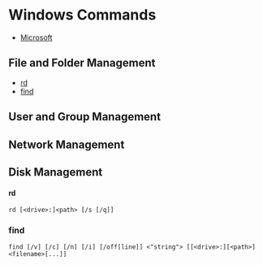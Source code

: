 
# Windows Commands
- [Microsoft](https://learn.microsoft.com/en-us/windows-server/administration/windows-commands/windows-commands)

## File and Folder Management
   * [rd](###rd)
   * [find](###find)


## User and Group Management



## Network Management



## Disk Management




#### rd
```
rd [<drive>:]<path> [/s [/q]]
```

### find
```
find [/v] [/c] [/n] [/i] [/off[line]] <"string"> [[<drive>:][<path>]<filename>[...]]
```
